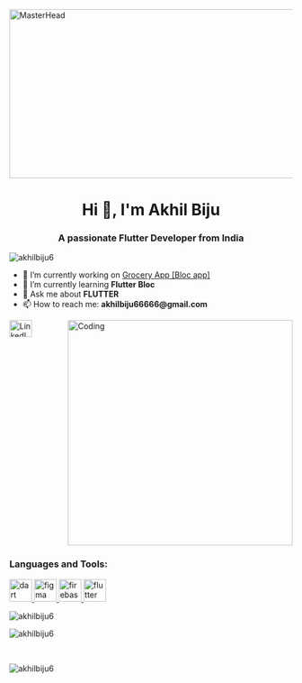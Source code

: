 <img src="https://i.pinimg.com/564x/b9/cc/6a/b9cc6afeee79bfda1f6594e6171b75ba.jpg" alt="MasterHead" width="1280" height="300">

<h1 align="center">Hi 👋, I'm Akhil Biju</h1>
<h3 align="center">A passionate Flutter Developer from India</h3>

<p align="left">
  <img src="https://komarev.com/ghpvc/?username=akhilbiju6&label=Profile%20views&color=0e75b6&style=flat" alt="akhilbiju6" />
</p>

<ul>
  <li>🔭 I’m currently working on <a href="https://github.com/akhilbiju6/bloc_first_project.git">Grocery App [Bloc app]</a></li>
  <li>🌱 I’m currently learning <strong>Flutter Bloc</strong></li>
  <li>💬 Ask me about <strong>FLUTTER</strong></li>
  <li>📫 How to reach me: <strong>akhilbiju66666@gmail.com</strong></li>
</ul>

<div style="display: flex; justify-content: space-between;">
  <div>
    <a href="https://linkedin.com/in/akhil-biju" target="_blank">
      <img src="https://raw.githubusercontent.com/rahuldkjain/github-profile-readme-generator/master/src/images/icons/Social/linked-in-alt.svg" alt="LinkedIn" height="30" width="40" />
    </a>
  </div>

  <img align="right" alt="Coding" width="400" src="https://i.pinimg.com/originals/54/e3/7d/54e37d8074ebcde1d96c77d7b2a7f310.gif" style="margin-left: 20px;">
</div>

<h3 align="left">Languages and Tools:</h3>
<p align="left">
  <a href="https://dart.dev" target="_blank" rel="noreferrer">
    <img src="https://www.vectorlogo.zone/logos/dartlang/dartlang-icon.svg" alt="dart" width="40" height="40"/>
  </a>
  <a href="https://www.figma.com/" target="_blank" rel="noreferrer">
    <img src="https://www.vectorlogo.zone/logos/figma/figma-icon.svg" alt="figma" width="40" height="40"/>
  </a>
  <a href="https://firebase.google.com/" target="_blank" rel="noreferrer">
    <img src="https://www.vectorlogo.zone/logos/firebase/firebase-icon.svg" alt="firebase" width="40" height="40"/>
  </a>
  <a href="https://flutter.dev" target="_blank" rel="noreferrer">
    <img src="https://www.vectorlogo.zone/logos/flutterio/flutterio-icon.svg" alt="flutter" width="40" height="40"/>
  </a>
</p>

<p>
  <img align="left" src="https://github-readme-stats.vercel.app/api/top-langs?username=akhilbiju6&show_icons=true&locale=en&layout=compact" alt="akhilbiju6" />
</p>

<p>&nbsp;</p>

<p>
  <img align="center" src="https://github-readme-stats.vercel.app/api?username=akhilbiju6&show_icons=true&locale=en" alt="akhilbiju6" />
</p>

<p>&nbsp;</p>

<p>
  <img align="center" src="https://github-readme-streak-stats.herokuapp.com/?user=akhilbiju6&" alt="akhilbiju6" />
</p>
